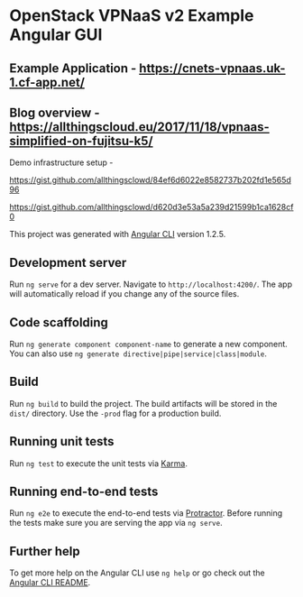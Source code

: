 # OpenStack VPNaaS v2 Example Angular GUI

## Example Application - https://cnets-vpnaas.uk-1.cf-app.net/

## Blog overview - https://allthingscloud.eu/2017/11/18/vpnaas-simplified-on-fujitsu-k5/

Demo infrastructure setup -



https://gist.github.com/allthingsclowd/84ef6d6022e8582737b202fd1e565d96

https://gist.github.com/allthingsclowd/d620d3e53a5a239d21599b1ca1628cf0

This project was generated with [Angular CLI](https://github.com/angular/angular-cli) version 1.2.5.

## Development server

Run `ng serve` for a dev server. Navigate to `http://localhost:4200/`. The app will automatically reload if you change any of the source files.

## Code scaffolding

Run `ng generate component component-name` to generate a new component. You can also use `ng generate directive|pipe|service|class|module`.

## Build

Run `ng build` to build the project. The build artifacts will be stored in the `dist/` directory. Use the `-prod` flag for a production build.

## Running unit tests

Run `ng test` to execute the unit tests via [Karma](https://karma-runner.github.io).

## Running end-to-end tests

Run `ng e2e` to execute the end-to-end tests via [Protractor](http://www.protractortest.org/).
Before running the tests make sure you are serving the app via `ng serve`.

## Further help

To get more help on the Angular CLI use `ng help` or go check out the [Angular CLI README](https://github.com/angular/angular-cli/blob/master/README.md).
